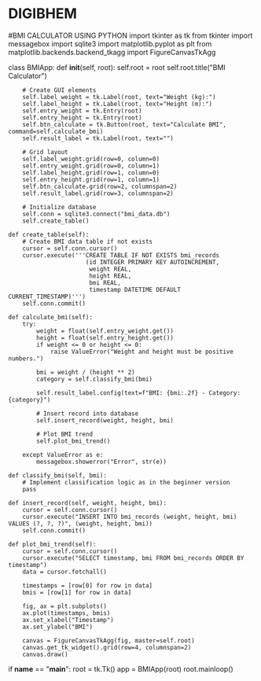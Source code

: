 # DIGIBHEM
#BMI CALCULATOR USING PYTHON
import tkinter as tk
from tkinter import messagebox
import sqlite3
import matplotlib.pyplot as plt
from matplotlib.backends.backend_tkagg import FigureCanvasTkAgg

class BMIApp:
    def __init__(self, root):
        self.root = root
        self.root.title("BMI Calculator")
        
        # Create GUI elements
        self.label_weight = tk.Label(root, text="Weight (kg):")
        self.label_height = tk.Label(root, text="Height (m):")
        self.entry_weight = tk.Entry(root)
        self.entry_height = tk.Entry(root)
        self.btn_calculate = tk.Button(root, text="Calculate BMI", command=self.calculate_bmi)
        self.result_label = tk.Label(root, text="")
        
        # Grid layout
        self.label_weight.grid(row=0, column=0)
        self.entry_weight.grid(row=0, column=1)
        self.label_height.grid(row=1, column=0)
        self.entry_height.grid(row=1, column=1)
        self.btn_calculate.grid(row=2, columnspan=2)
        self.result_label.grid(row=3, columnspan=2)
        
        # Initialize database
        self.conn = sqlite3.connect("bmi_data.db")
        self.create_table()
        
    def create_table(self):
        # Create BMI data table if not exists
        cursor = self.conn.cursor()
        cursor.execute('''CREATE TABLE IF NOT EXISTS bmi_records
                          (id INTEGER PRIMARY KEY AUTOINCREMENT,
                           weight REAL,
                           height REAL,
                           bmi REAL,
                           timestamp DATETIME DEFAULT CURRENT_TIMESTAMP)''')
        self.conn.commit()
    
    def calculate_bmi(self):
        try:
            weight = float(self.entry_weight.get())
            height = float(self.entry_height.get())
            if weight <= 0 or height <= 0:
                raise ValueError("Weight and height must be positive numbers.")
            
            bmi = weight / (height ** 2)
            category = self.classify_bmi(bmi)
            
            self.result_label.config(text=f"BMI: {bmi:.2f} - Category: {category}")
            
            # Insert record into database
            self.insert_record(weight, height, bmi)
            
            # Plot BMI trend
            self.plot_bmi_trend()
            
        except ValueError as e:
            messagebox.showerror("Error", str(e))
    
    def classify_bmi(self, bmi):
        # Implement classification logic as in the beginner version
        pass
    
    def insert_record(self, weight, height, bmi):
        cursor = self.conn.cursor()
        cursor.execute("INSERT INTO bmi_records (weight, height, bmi) VALUES (?, ?, ?)", (weight, height, bmi))
        self.conn.commit()
    
    def plot_bmi_trend(self):
        cursor = self.conn.cursor()
        cursor.execute("SELECT timestamp, bmi FROM bmi_records ORDER BY timestamp")
        data = cursor.fetchall()
        
        timestamps = [row[0] for row in data]
        bmis = [row[1] for row in data]
        
        fig, ax = plt.subplots()
        ax.plot(timestamps, bmis)
        ax.set_xlabel("Timestamp")
        ax.set_ylabel("BMI")
        
        canvas = FigureCanvasTkAgg(fig, master=self.root)
        canvas.get_tk_widget().grid(row=4, columnspan=2)
        canvas.draw()

if __name__ == "__main__":
    root = tk.Tk()
    app = BMIApp(root)
    root.mainloop()
